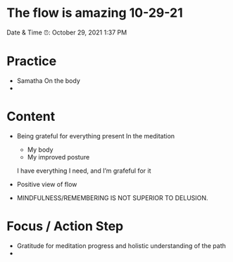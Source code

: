 # The flow is amazing 10-29-21

Date & Time ⏰: October 29, 2021 1:37 PM

# Practice

- Samatha On the body
- 

# Content

- Being grateful for everything present In the meditation
    - My body
    - My improved posture
    
    I have everything I need, and I’m grafeful for it
    
- Positive view of flow
- MINDFULNESS/REMEMBERING IS NOT SUPERIOR TO DELUSION.

# Focus / Action Step

- Gratitude for meditation progress and holistic understanding of the path
-